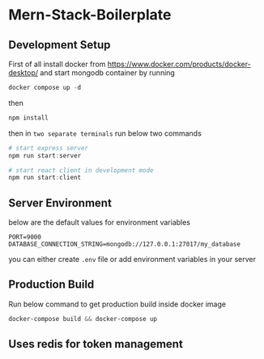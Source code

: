 # Mern-Stack-Boilerplate

## Development Setup

First of all install docker from https://www.docker.com/products/docker-desktop/ and start mongodb container by running

```powershell
docker compose up -d
````

then

```powershell
npm install
```

then in `two separate terminals` run below two commands

```powershell
# start express server
npm run start:server

# start react client in development mode
npm run start:client
````

## Server Environment

below are the default values for environment variables

```dotenv
PORT=9000
DATABASE_CONNECTION_STRING=mongodb://127.0.0.1:27017/my_database
```

you can either create `.env` file or add environment variables in your server

## Production Build

Run below command to get production build inside docker image

```powershell
docker-compose build && docker-compose up
```

## Uses redis for token management